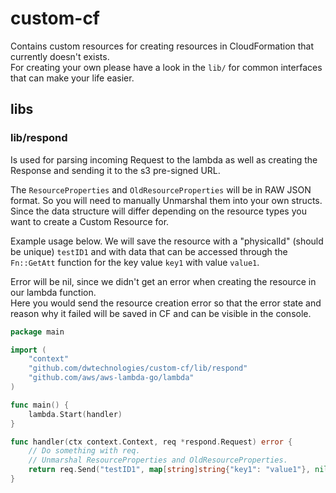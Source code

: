 # custom-cf

Contains custom resources for creating resources in CloudFormation that currently doesn't exists.  
For creating your own please have a look in the `lib/` for common interfaces that can make your
life easier.

## libs

### lib/respond

Is used for parsing incoming Request to the lambda as well as creating the Response and sending it
to the s3 pre-signed URL.

The `ResourceProperties` and `OldResourceProperties` will be in RAW JSON format. So you will need to
manually Unmarshal them into your own structs. Since the data structure will differ depending on the
resource types you want to create a Custom Resource for.

Example usage below.
We will save the resource with a "physicalId" (should be unique) `testID1` and with data that can be
accessed through the `Fn::GetAtt` function for the key value `key1` with value `value1`.

Error will be nil, since we didn't get an error when creating the resource in our lambda function.  
Here you would send the resource creation error so that the error state and reason why it failed
will be saved in CF and can be visible in the console.

```go
package main

import (
    "context"
    "github.com/dwtechnologies/custom-cf/lib/respond"
    "github.com/aws/aws-lambda-go/lambda"
)

func main() {
    lambda.Start(handler)
}

func handler(ctx context.Context, req *respond.Request) error {
    // Do something with req.
    // Unmarshal ResourceProperties and OldResourceProperties.
    return req.Send("testID1", map[string]string{"key1": "value1"}, nil)
}
```